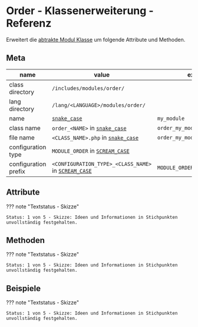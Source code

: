 # Order - Klassenerweiterung - Referenz

Erweitert die [abtrakte Modul Klasse](../module-class-abstract.md) um folgende Attribute und Methoden.

## Meta

| name                 | value                                                     | example                        |
|----------------------|-----------------------------------------------------------|--------------------------------|
| class directory      | `/includes/modules/order/`                                |                                |
| lang directory       | `/lang/<LANGUAGE>/modules/order/`                         |                                |
| name                 | [`snake_case`](#)                                         | `my_module`                    |
| class name           | `order_<NAME>` in [`snake_case`](#)                       | `order_my_module`              |
| file name            | `<CLASS_NAME>.php` in [`snake_case`](#)                   | `order_my_module.php`          |
| configuration type   | `MODULE_ORDER` in [`SCREAM_CASE`](#)                      |                                |
| configuration prefix | `<CONFIGURATION_TYPE>_<CLASS_NAME>` in [`SCREAM_CASE`](#) | `MODULE_ORDER_ORDER_MY_MODULE` |

## Attribute

??? note "Textstatus - Skizze"

    Status: 1 von 5 - Skizze: Ideen und Informationen in Stichpunkten unvollständig festgehalten.

## Methoden

??? note "Textstatus - Skizze"

    Status: 1 von 5 - Skizze: Ideen und Informationen in Stichpunkten unvollständig festgehalten.

## Beispiele

??? note "Textstatus - Skizze"

    Status: 1 von 5 - Skizze: Ideen und Informationen in Stichpunkten unvollständig festgehalten.
